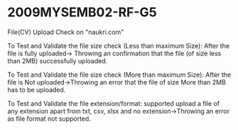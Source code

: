 # 2009MYSEMB02-RF-G5

File(CV) Upload Check on "naukri.com"

To Test and Validate the file size check (Less than maximum Size):
After the file is fully uploaded-> Throwing an confirmation that the file (of size less than 2MB) successfully uploaded.

To Test and Validate the file size check	(More than maximum Size):
After the file is Not uploaded->Throwing an error that the file of size More than 2MB has to be uploaded.

To Test and Validate the file extension/format: supported
upload a file of any extension apart from txt, csv, xlsx and no extension->Throwing an error as file format not supported.



